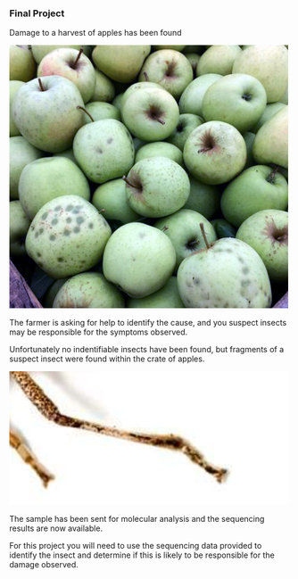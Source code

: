 ### Final Project 


Damage to a harvest of apples has been found

<img src='../../img/prof_testing_crop_damage.png' alt='crop damage' width='500' />

The farmer is asking for help to identify the cause, and you suspect insects may be responsible for the symptoms observed. 

Unfortunately no indentifiable insects have been found, but fragments of a suspect insect were found within the crate of apples. 


<img src='../../img/prof_testing_bug_leg.png' alt='Insect leg' width='500' />


The sample has been sent for molecular analysis and the sequencing results are now available. 

For this project you will need to use the sequencing data provided to identify the insect and determine if this is likely to be responsible for the damage observed. 


